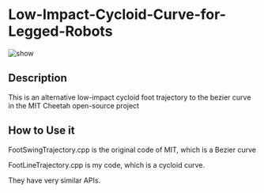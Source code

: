 # Low-Impact-Cycloid-Curve-for-Legged-Robots
![show](https://user-images.githubusercontent.com/35834577/226517221-d2f55a23-ef0d-4ade-be1e-15ab0a50817e.jpg)

## Description 
This is an alternative low-impact cycloid foot trajectory to the bezier curve in the MIT Cheetah open-source project 

 ## How to Use it
FootSwingTrajectory.cpp is the original code of MIT, which is a Bezier curve

FootLineTrajectory.cpp is my code, which is a cycloid curve.

They have very similar APIs.

